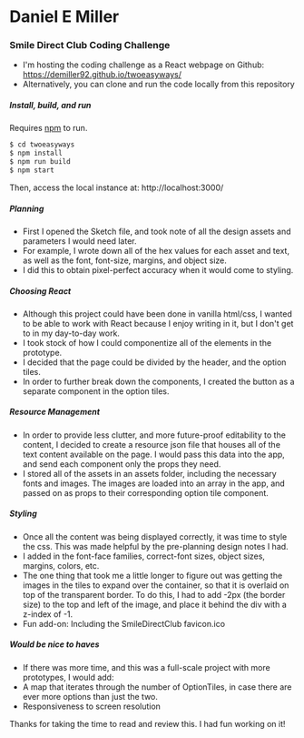 # Daniel E Miller
### Smile Direct Club Coding Challenge

  - I'm hosting the coding challenge as a React webpage on Github: https://demiller92.github.io/twoeasyways/
  - Alternatively, you can clone and run the code locally from this repository
 
##### Install, build, and run
Requires [npm](https://npmjs.com/) to run.

```sh
$ cd twoeasyways
$ npm install
$ npm run build
$ npm start
```
Then, access the local instance at: http://localhost:3000/

##### Planning
  - First I opened the Sketch file, and took note of all the design assets and parameters I would need later. 
  - For example, I wrote down all of the hex values for each asset and text, as well as the font, font-size, margins, and object size.
  - I did this to obtain pixel-perfect accuracy when it would come to styling.
 
##### Choosing React
  - Although this project could have been done in vanilla html/css, I wanted to be able to work with React because I enjoy writing in it, but I don't get to in my day-to-day work. 
  - I took stock of how I could componentize all of the elements in the prototype.
  - I decided that the page could be divided by the header, and the option tiles.
  - In order to further break down the components, I created the button as a separate component in the option tiles.

##### Resource Management
  - In order to provide less clutter, and more future-proof editability to the content, I decided to create a resource json file that houses all of the text content available on the page. I would pass this data into the app, and send each component only the props they need.
  - I stored all of the assets in an assets folder, including the necessary fonts and images. The images are loaded into an array in the app, and passed on as props to their corresponding option tile component.

##### Styling
  - Once all the content was being displayed correctly, it was time to style the css. This was made helpful by the pre-planning design notes I had.
  - I added in the font-face families, correct-font sizes, object sizes, margins, colors, etc.
  - The one thing that took me a little longer to figure out was getting the images in the tiles to expand over the container, so that it is overlaid on top of the transparent border. To do this, I had to add -2px (the border size) to the top and left of the image, and place it behind the div with a z-index of -1. 
  - Fun add-on: Including the SmileDirectClub favicon.ico

##### Would be nice to haves
  - If there was more time, and this was a full-scale project with more prototypes, I would add:
  - A map that iterates through the number of OptionTiles, in case there are ever more options than just the two.
  - Responsiveness to screen resolution

  
Thanks for taking the time to read and review this. I had fun working on it!
 

